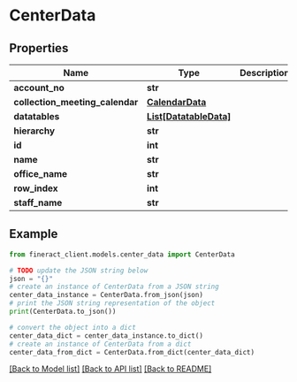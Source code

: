 # CenterData


## Properties

Name | Type | Description | Notes
------------ | ------------- | ------------- | -------------
**account_no** | **str** |  | [optional] 
**collection_meeting_calendar** | [**CalendarData**](CalendarData.md) |  | [optional] 
**datatables** | [**List[DatatableData]**](DatatableData.md) |  | [optional] 
**hierarchy** | **str** |  | [optional] 
**id** | **int** |  | [optional] 
**name** | **str** |  | [optional] 
**office_name** | **str** |  | [optional] 
**row_index** | **int** |  | [optional] 
**staff_name** | **str** |  | [optional] 

## Example

```python
from fineract_client.models.center_data import CenterData

# TODO update the JSON string below
json = "{}"
# create an instance of CenterData from a JSON string
center_data_instance = CenterData.from_json(json)
# print the JSON string representation of the object
print(CenterData.to_json())

# convert the object into a dict
center_data_dict = center_data_instance.to_dict()
# create an instance of CenterData from a dict
center_data_from_dict = CenterData.from_dict(center_data_dict)
```
[[Back to Model list]](../README.md#documentation-for-models) [[Back to API list]](../README.md#documentation-for-api-endpoints) [[Back to README]](../README.md)


